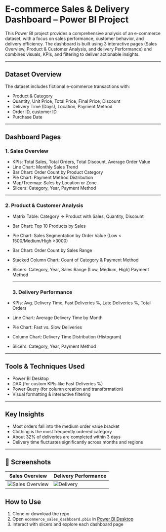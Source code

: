 # E-commerce Sales & Delivery Dashboard – Power BI Project

This Power BI project provides a comprehensive analysis of an e-commerce dataset, with a focus on sales performance, customer behavior, and delivery efficiency. The dashboard is built using 3 interactive pages (Sales Overview, Product & Customer Analysis, and delivery Performance) and combines visuals, KPIs, and filtering to deliver actionable insights.

---

## Dataset Overview

The dataset includes fictional e-commerce transactions with:
- Product & Category
- Quantity, Unit Price, Total Price, Final Price, Discount
- Delivery Time (Days), Location, Payment Method
- Order ID, customer ID
- Purchase Date

---

## Dashboard Pages

### 1. Sales Overview
- KPIs: Total Sales, Total Orders, Total Discount, Average Order Value
- Line Chart: Monthly Sales Trend
- Bar Chart: Order Count by Product Category
- Pie Chart: Payment Method Distribution
- Map/Treemap: Sales by Location or Zone
- Slicers: Category, Year, Payment Method

---

### 2. Product & Customer Analysis
- Matrix Table: Category → Product with Sales, Quantity, Discount
- Bar Chart: Top 10 Products by Sales
- Pie Chart: Sales Segmentation by Order Value (Low < 1500/Medium/High >3000)
- Bar Chart: Order Count by Sales Range
- Stacked Column Chart: Count of Category & Payment Method
- Slicers: Category, Year, Sales Range (Low, Medium, High) Payment Method

  ---

  ### 3. Delivery Performance
- KPIs: Avg. Delivery Time, Fast Deliveries %, Late Deliveries %, Total Orders
- Line Chart: Average Delivery Time by Month
- Pie Chart: Fast vs. Slow Deliveries
- Column Chart: Delivery Time Distribution (Histogram)
- Slicers: Category, Year, Payment Method

---

## Tools & Techniques Used
- Power BI Desktop
- DAX (for custom KPIs like Fast Deliveries %)
- Power Query (for column creation and transformation)
- Visual formatting & interactive filtering

---

## Key Insights
- Most orders fall into the medium order value bracket
- Clothing is the most frequently ordered category
- About 32% of deliveries are completed within 3 days
- Delivery time fluctuates significantly across months and regions

---

## 📸 Screenshots

| Sales Overview | Delivery Performance |
|----------------|----------------------|
| ![Sales Overview](screenshots/dashboard-overview.png) | ![Delivery](screenshots/delivery-page.png) |

## How to Use

1. Clone or download the repo
2. Open `ecommerce_sales_dashboard.pbix` in [Power BI Desktop](https://powerbi.microsoft.com/desktop/)
3. Interact with slicers and explore each dashboard page

